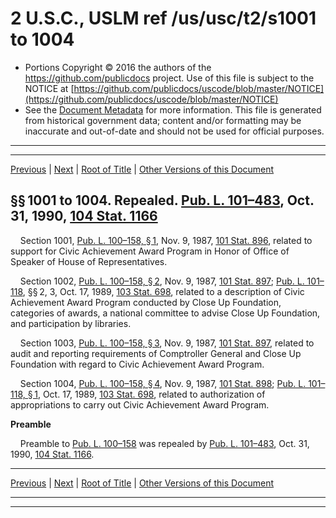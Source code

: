 ---
---

# 2 U.S.C., USLM ref /us/usc/t2/s1001 to 1004

* Portions Copyright © 2016 the authors of the https://github.com/publicdocs project.
  Use of this file is subject to the NOTICE at [https://github.com/publicdocs/uscode/blob/master/NOTICE](https://github.com/publicdocs/uscode/blob/master/NOTICE)
* See the [Document Metadata](././../../../..//README.md) for more information.
  This file is generated from historical government data; content and/or formatting may be inaccurate and out-of-date and should not be used for official purposes.

----------
----------

[Previous](./../../../..//us/usc/t2/ch21/m__us_usc_t2_ch21.md) | [Next](./../../../..//us/usc/t2/ch22/m__us_usc_t2_ch22.md) | [Root of Title](./../../../../) | [Other Versions of this Document](https://publicdocs.github.io/go/links?ns=uslm&ref=%2Fus%2Fusc%2Ft2%2Fs1001+to+1004)

## §§ 1001 to 1004. Repealed. [Pub. L. 101–483][/us/pl/101/483], Oct. 31, 1990, [104 Stat. 1166][/us/stat/104/1166]

    Section 1001, [Pub. L. 100–158, § 1][/us/pl/100/158/s1], Nov. 9, 1987, [101 Stat. 896][/us/stat/101/896], related to support for Civic Achievement Award Program in Honor of Office of Speaker of House of Representatives.

    Section 1002, [Pub. L. 100–158, § 2][/us/pl/100/158/s2], Nov. 9, 1987, [101 Stat. 897][/us/stat/101/897]; [Pub. L. 101–118][/us/pl/101/118], §§ 2, 3, Oct. 17, 1989, [103 Stat. 698][/us/stat/103/698], related to a description of Civic Achievement Award Program conducted by Close Up Foundation, categories of awards, a national committee to advise Close Up Foundation, and participation by libraries.

    Section 1003, [Pub. L. 100–158, § 3][/us/pl/100/158/s3], Nov. 9, 1987, [101 Stat. 897][/us/stat/101/897], related to audit and reporting requirements of Comptroller General and Close Up Foundation with regard to Civic Achievement Award Program.

    Section 1004, [Pub. L. 100–158, § 4][/us/pl/100/158/s4], Nov. 9, 1987, [101 Stat. 898][/us/stat/101/898]; [Pub. L. 101–118, § 1][/us/pl/101/118/s1], Oct. 17, 1989, [103 Stat. 698][/us/stat/103/698], related to authorization of appropriations to carry out Civic Achievement Award Program.

 __Preamble__ 

    Preamble to [Pub. L. 100–158][/us/pl/100/158] was repealed by [Pub. L. 101–483][/us/pl/101/483], Oct. 31, 1990, [104 Stat. 1166][/us/stat/104/1166].

----------

[Previous](./../../../..//us/usc/t2/ch21/m__us_usc_t2_ch21.md) | [Next](./../../../..//us/usc/t2/ch22/m__us_usc_t2_ch22.md) | [Root of Title](./../../../../) | [Other Versions of this Document](https://publicdocs.github.io/go/links?ns=uslm&ref=%2Fus%2Fusc%2Ft2%2Fs1001+to+1004)

----------
----------

[/us/pl/101/483]: https://publicdocs.github.io/go/links?ns=uslm&ref=%2Fus%2Fpl%2F101%2F483
[/us/stat/104/1166]: https://publicdocs.github.io/go/links?ns=uslm&ref=%2Fus%2Fstat%2F104%2F1166
[/us/pl/100/158/s1]: https://publicdocs.github.io/go/links?ns=uslm&ref=%2Fus%2Fpl%2F100%2F158%2Fs1
[/us/stat/101/896]: https://publicdocs.github.io/go/links?ns=uslm&ref=%2Fus%2Fstat%2F101%2F896
[/us/pl/100/158/s2]: https://publicdocs.github.io/go/links?ns=uslm&ref=%2Fus%2Fpl%2F100%2F158%2Fs2
[/us/stat/101/897]: https://publicdocs.github.io/go/links?ns=uslm&ref=%2Fus%2Fstat%2F101%2F897
[/us/pl/101/118]: https://publicdocs.github.io/go/links?ns=uslm&ref=%2Fus%2Fpl%2F101%2F118
[/us/stat/103/698]: https://publicdocs.github.io/go/links?ns=uslm&ref=%2Fus%2Fstat%2F103%2F698
[/us/pl/100/158/s3]: https://publicdocs.github.io/go/links?ns=uslm&ref=%2Fus%2Fpl%2F100%2F158%2Fs3
[/us/stat/101/897]: https://publicdocs.github.io/go/links?ns=uslm&ref=%2Fus%2Fstat%2F101%2F897
[/us/pl/100/158/s4]: https://publicdocs.github.io/go/links?ns=uslm&ref=%2Fus%2Fpl%2F100%2F158%2Fs4
[/us/stat/101/898]: https://publicdocs.github.io/go/links?ns=uslm&ref=%2Fus%2Fstat%2F101%2F898
[/us/pl/101/118/s1]: https://publicdocs.github.io/go/links?ns=uslm&ref=%2Fus%2Fpl%2F101%2F118%2Fs1
[/us/stat/103/698]: https://publicdocs.github.io/go/links?ns=uslm&ref=%2Fus%2Fstat%2F103%2F698
[/us/pl/100/158]: https://publicdocs.github.io/go/links?ns=uslm&ref=%2Fus%2Fpl%2F100%2F158
[/us/pl/101/483]: https://publicdocs.github.io/go/links?ns=uslm&ref=%2Fus%2Fpl%2F101%2F483
[/us/stat/104/1166]: https://publicdocs.github.io/go/links?ns=uslm&ref=%2Fus%2Fstat%2F104%2F1166


